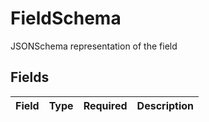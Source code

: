 # FieldSchema

JSONSchema representation of the field


## Fields

| Field       | Type        | Required    | Description |
| ----------- | ----------- | ----------- | ----------- |